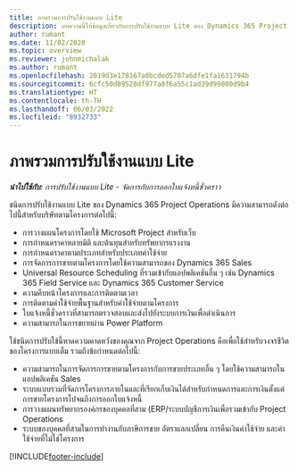 ```yaml
---
title: ภาพรวมการปรับใช้งานแบบ Lite
description: บทความนี้ให้ข้อมูลเกี่ยวกับการปรับใช้งานแบบ Lite ของ Dynamics 365 Project Operations
author: rumant
ms.date: 11/02/2020
ms.topic: overview
ms.reviewer: johnmichalak
ms.author: rumant
ms.openlocfilehash: 2019d3e178167a0bcded5707a6dfe1fa1631794b
ms.sourcegitcommit: 6cfc50d89528df977a8f6a55c1ad39d99800d9b4
ms.translationtype: HT
ms.contentlocale: th-TH
ms.lasthandoff: 06/03/2022
ms.locfileid: "8932733"
---
```

# <a name="lite-deployment-overview"></a>ภาพรวมการปรับใช้งานแบบ Lite

_**นำไปใช้กับ:** การปรับใช้งานแบบ Lite - จัดการกับการออกใบแจ้งหนี้ชั่วคราว_

ชนิดการปรับใช้งานแบบ Lite ของ Dynamics 365 Project Operations มีความสามารถดังต่อไปนี้สำหรับบริษัทตามโครงการต่อไปนี้:

- การวางแผนโครงการโดยใช้ Microsoft Project สำหรับเว็บ
- การกำหนดราคาหลายมิติ และต้นทุนสำหรับทรัพยากรแรงงาน
- การกำหนดราคาตามประเภทสำหรับประเภทค่าใช้จ่าย
- การจัดการการขายตามโครงการโดยใช้ความสามารถของ Dynamics 365 Sales
- Universal Resource Scheduling ที่รวมเข้ากับแอปพลิเคชันอื่น ๆ เช่น Dynamics 365 Field Service และ Dynamics 365 Customer Service
- ความคืบหน้าโครงการและการติดตามเวลา
- การติดตามค่าใช้จ่ายพื้นฐานสำหรับค่าใช้จ่ายตามโครงการ
- ใบแจ้งหนี้ชั่วคราวที่สามารถตรวจสอบและส่งไปยังระบบการเงินเพื่อดำเนินการ
- ความสามารถในการขยายผ่าน Power Platform

ใช้ชนิดการปรับใช้นี้หาดความคาดหวังของคุณจาก Project Operations คือเพื่อใช้สำหรับวงจรชีวิตของโครงการแบบเต็ม รวมถึงข้อกำหนดต่อไปนี้:

- ความสามารถในการจัดการการขายตามโครงการกับการขายประเภทอื่น ๆ โดยใช้ความสามารถในแอปพลิเคชัน Sales
- ระบบแบบรวมที่จัดการโครงการภายในและที่เรียกเก็บเงินได้สำหรับกำหนดการและการเงินตั้งแต่การขายโครงการไปจนถึงการออกใบแจ้งหนี้
- การวางแผนทรัพยากรองค์กรของบุคคลที่สาม (ERP/ระบบบัญชีการเงินเพื่อรวมเข้ากับ Project Operations
- ระบบของบุคคลที่สามในการทำงานกับภาษีการขาย อัตราแลกเปลี่ยน การคืนเงินค่าใช้จ่าย และค่าใช้จ่ายที่ไม่ใช่โครงการ


[!INCLUDE[footer-include](../includes/footer-banner.md)]